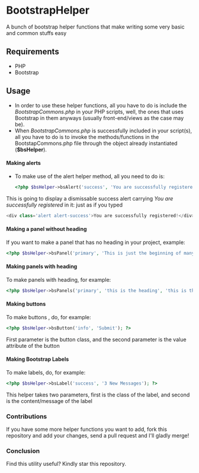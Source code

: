 # BootstrapHelper
A bunch of bootstrap helper functions that make writing some very basic and common stuffs easy

## Requirements
- PHP
- Bootstrap

## Usage
- In order to use these helper functions, all you have to do is include the *BootstrapCommons.php* in your PHP scripts, well, the ones that uses Bootstrap in them anyways (usually front-end/views as the case may be).
- When *BootstrapCommons.php* is successfully included in your script(s), all you have to do is to invoke the methods/functions in the BootstapCommons.php file through the object already instantiated (**$bsHelper**).

#### Making alerts
- To make use of the alert helper method, all you need to do is: 
	```php
	<?php $bsHelper->bsAlert('success', 'You are successfully registered!'); ?>
	```
This is going to display a dismissable success alert carrying _You are successfully registered_ in it: just as if you typed
```php
<div class='alert alert-success'>You are successfully registered!</div>
```

#### Making a panel without heading
If you want to make a panel that has no heading in your project, example:
```php
<?php $bsHelper->bsPanel('primary', 'This is just the beginning of many more greater things!'); ?>
```

#### Making panels with heading
To make panels with heading, for example:
```php
<?php $bsHelper->bsPanels('primary', 'this is the heading', 'this is the body'); ?>
```

#### Making buttons
To make buttons , do, for example:
```php
<?php $bsHelper->bsButton('info', 'Submit'); ?>
```
First parameter is the button class, and the second parameter is the value attribute of the button

#### Making Bootstrap Labels
To make labels, do, for example:
```php
<?php $bsHelper->bsLabel('success', '3 New Messages'); ?>
```

This helper takes two parameters, first is the class of the label, and second is the content/message of the label

### Contributions
If you have some more helper functions you want to add, fork this repository and add your changes, send a pull request and I'll gladly merge!

### Conclusion
Find this utility useful? Kindly star this repository.